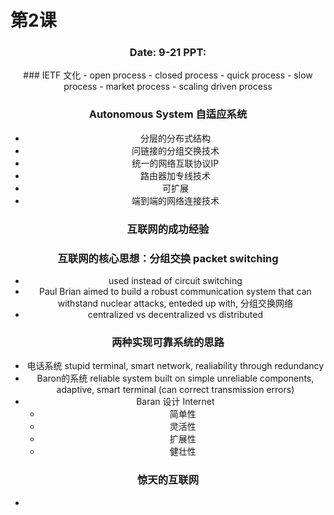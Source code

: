 # 第2课

<center><h3>Date: 9-21 PPT:  </h3><center>
### IETF 文化
- open process
- closed process
- quick process
- slow process
- market process 
- scaling driven process

### Autonomous System 自适应系统
- 分层的分布式结构
- 问链接的分组交换技术
- 统一的网络互联协议IP
- 路由器加专线技术
- 可扩展
- 端到端的网络连接技术

### 互联网的成功经验
### 互联网的核心思想：分组交换 packet switching 
- used instead of circuit switching
-  Paul Brian aimed to build a robust communication system that can withstand nuclear attacks, enteded up with, 分组交换网络
- centralized vs decentralized vs distributed
### 两种实现可靠系统的思路
- 电话系统 stupid terminal, smart network, realiability through redundancy
- Baron的系统 reliable system built on simple unreliable components, adaptive, smart terminal (can correct transmission errors) 
- Baran 设计 Internet
	- 简单性
	- 灵活性
	- 扩展性
	- 健壮性

### 惊天的互联网
-